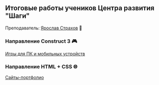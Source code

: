 ## Итоговые работы учеников Центра развития "Шаги"

Преподаватель: [Ярослав Страхов](https://github.com/yarstr) 🦕

### Направление Construct 3 🎮
[Игры для ПК и мобильных устройств](Construct%203)

### Направление HTML + CSS 🌐
[Сайты-портфолио](Web)
